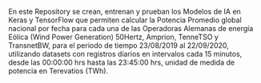 En este Repository se crean, entrenan y prueban los Modelos de IA en Keras y TensorFlow que permiten calcular la Potencia Promedio global nacional por fecha para cada una de las Operadoras Alemanas
de energía Eólica (Wind Power Generation) 50Hertz, Amprion, TenneTSO y TransnetBW, para el periodo de tiempo 23/08/2019 al 22/09/2020,
utilizando datasets con registros diarios en intervalos cada 15 minutos, desde las 00:00:00 hrs hasta las 
23:45:00 hrs, unidad de medida de potencia en Terevatios (TWh).
